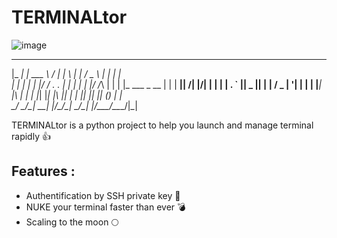 # TERMINALtor 
![image](https://github.com/AdamoLeKing/TERMINALtor/assets/170503409/db0525b8-b6cf-4a74-b954-95fddbbe21b2)

 _____ ______________  ________ _   _   ___   _     _             
|_   _|  ___| ___ \  \/  |_   _| \ | | / _ \ | |   | |            
  | | | |__ | |_/ / .  . | | | |  \| |/ /_\ \| |   | |_ ___  _ __ 
  | | |  __||    /| |\/| | | | | . ` ||  _  || |   | __/ _ \| '__|
  | | | |___| |\ \| |  | |_| |_| |\  || | | || |___| || (_) | |   
  \_/ \____/\_| \_\_|  |_/\___/\_| \_/\_| |_/\_____/\__\___/|_|   
                                                                  

TERMINALtor is a python  project to help you launch and manage terminal rapidly  👍

## Features : 
- Authentification by SSH private key 🔐
- NUKE your terminal faster than ever 💣
- Scaling to the moon 🌕
